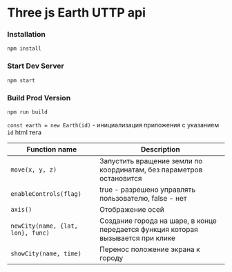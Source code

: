 # Three js Earth UTTP api


### Installation

```
npm install
```

### Start Dev Server

```
npm start
```

### Build Prod Version

```
npm run build
```

`const earth = new Earth(id)` - инициализация приложения с указанием `id` html тега

| Function name | Description                    |
| ------------- | ------------------------------ |
|`move(x, y, z)`|Запустить вращение земли по координатам, без параметров остановится|
| `enableControls(flag)`   | true - разрешено управлять пользователю, false - нет |
| `axis()`   | Отображение осей |
| `newCity(name, {lat, lon}, func)`   | Создание города на шаре, в конце передается функция которая вызывается при клике |
| `showCity(name, time)`   | Перенос положение экрана к городу |
